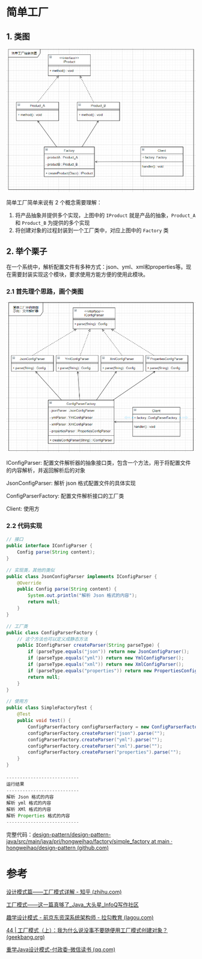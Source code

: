 
# 简单工厂

## 1. 类图
![](./img/simple_factory.png)

简单工厂简单来说有 2 个概念需要理解：
1.  将产品抽象并提供多个实现，上图中的 `IProduct` 就是产品的抽象，`Product_A` 和 `Product_B` 为提供的多个实现
2.  将创建对象的过程封装到一个工厂类中，对应上图中的 `Factory` 类

## 2. 举个栗子

在一个系统中，解析配置文件有多种方式：json、yml、xml和properties等。现在需要封装实现这个模块，要求使用方能方便的使用此模块。

### 2.1 首先理个思路，画个类图
![](./img/config_parser0.png)


IConfigParser: 配置文件解析器的抽象接口类，包含一个方法，用于将配置文件的内容解析，并返回解析后的对象

JsonConfigParser: 解析 json 格式配置文件的具体实现

ConfigParserFactory: 配置文件解析接口的工厂类

Client: 使用方

### 2.2 代码实现

```java
// 接口
public interface IConfigParser {
    Config parse(String content);
}
```

```java
// 实现类，其他的类似
public class JsonConfigParser implements IConfigParser {
    @Override
    public Config parse(String content) {
        System.out.println("解析 Json 格式的内容");
        return null;
    }
}
```

```java
// 工厂类
public class ConfigParserFactory {
    // 这个方法也可以定义成静态方法
    public IConfigParser createParser(String parseType) {
        if (parseType.equals("json")) return new JsonConfigParser();
        if (parseType.equals("yml")) return new YmlConfigParser();
        if (parseType.equals("xml")) return new XmlConfigParser();
        if (parseType.equals("properties")) return new PropertiesConfigParser();
        return null;
    }
}
```

```java
// 使用方
public class SimpleFactoryTest {
    @Test
    public void test() {
        ConfigParserFactory configParserFactory = new ConfigParserFactory();
        configParserFactory.createParser("json").parse("");
        configParserFactory.createParser("yml").parse("");
        configParserFactory.createParser("xml").parse("");
        configParserFactory.createParser("properties").parse("");
    }
}

---------------------------
运行结果
---------------------------
解析 Json 格式的内容
解析 yml 格式的内容
解析 XMl 格式的内容
解析 Properties 格式的内容
---------------------------
```

完整代码：[design-pattern/design-pattern-java/src/main/java/pri/hongweihao/factory/simple_factory at main · hongweihao/design-pattern (github.com)](https://github.com/hongweihao/design-pattern/tree/main/design-pattern-java/src/main/java/pri/hongweihao/factory/simple_factory)

# 参考
[设计模式篇——工厂模式详解 - 知乎 (zhihu.com)](https://zhuanlan.zhihu.com/p/110419316)

[工厂模式——这一篇真够了_Java_大头星_InfoQ写作社区](https://xie.infoq.cn/article/88c926822394aa1c80847dd2a)

[趣学设计模式 - 前京东资深系统架构师 - 拉勾教育 (lagou.com)](https://kaiwu.lagou.com/course/courseInfo.htm?courseId=710#/detail/pc?id=6884)

[44 | 工厂模式（上）：我为什么说没事不要随便用工厂模式创建对象？ (geekbang.org)](https://time.geekbang.org/column/article/197254)

[重学Java设计模式-付政委-微信读书 (qq.com)](https://weread.qq.com/web/reader/bcf32900724708cbbcf08c1k98f3284021498f137082c2e)
